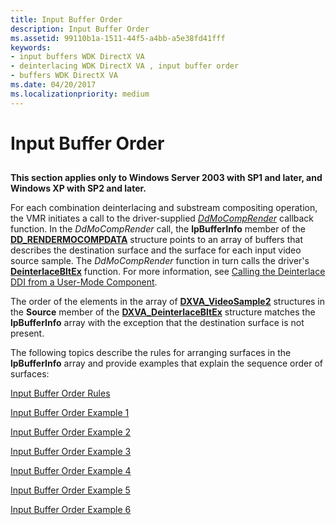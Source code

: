 ```yaml
---
title: Input Buffer Order
description: Input Buffer Order
ms.assetid: 99110b1a-1511-44f5-a4bb-a5e38fd41fff
keywords:
- input buffers WDK DirectX VA
- deinterlacing WDK DirectX VA , input buffer order
- buffers WDK DirectX VA
ms.date: 04/20/2017
ms.localizationpriority: medium
---
```


# Input Buffer Order


## <span id="ddk_input_buffer_order_gg"></span><span id="DDK_INPUT_BUFFER_ORDER_GG"></span>


**This section applies only to Windows Server 2003 with SP1 and later, and Windows XP with SP2 and later.**

For each combination deinterlacing and substream compositing operation, the VMR initiates a call to the driver-supplied [*DdMoCompRender*](https://docs.microsoft.com/windows/desktop/api/ddrawint/nc-ddrawint-pdd_mocompcb_render) callback function. In the *DdMoCompRender* call, the **lpBufferInfo** member of the [**DD\_RENDERMOCOMPDATA**](https://docs.microsoft.com/windows/desktop/api/ddrawint/ns-ddrawint-_dd_rendermocompdata) structure points to an array of buffers that describes the destination surface and the surface for each input video source sample. The *DdMoCompRender* function in turn calls the driver's [**DeinterlaceBltEx**](https://docs.microsoft.com/windows-hardware/drivers/display/dxva-deinterlacebobdeviceclass-deinterlacebltex) function. For more information, see [Calling the Deinterlace DDI from a User-Mode Component](calling-the-deinterlace-ddi-from-a-user-mode-component.md).

The order of the elements in the array of [**DXVA\_VideoSample2**](https://docs.microsoft.com/windows-hardware/drivers/ddi/dxva/ns-dxva-_dxva_videosample2) structures in the **Source** member of the [**DXVA\_DeinterlaceBltEx**](https://docs.microsoft.com/windows-hardware/drivers/ddi/dxva/ns-dxva-_dxva_deinterlacebltex) structure matches the **lpBufferInfo** array with the exception that the destination surface is not present.

The following topics describe the rules for arranging surfaces in the **lpBufferInfo** array and provide examples that explain the sequence order of surfaces:

[Input Buffer Order Rules](input-buffer-order-rules.md)

[Input Buffer Order Example 1](input-buffer-order-example-1.md)

[Input Buffer Order Example 2](input-buffer-order-example-2.md)

[Input Buffer Order Example 3](input-buffer-order-example-3.md)

[Input Buffer Order Example 4](input-buffer-order-example-4.md)

[Input Buffer Order Example 5](input-buffer-order-example-5.md)

[Input Buffer Order Example 6](input-buffer-order-example-6.md)

 

 





